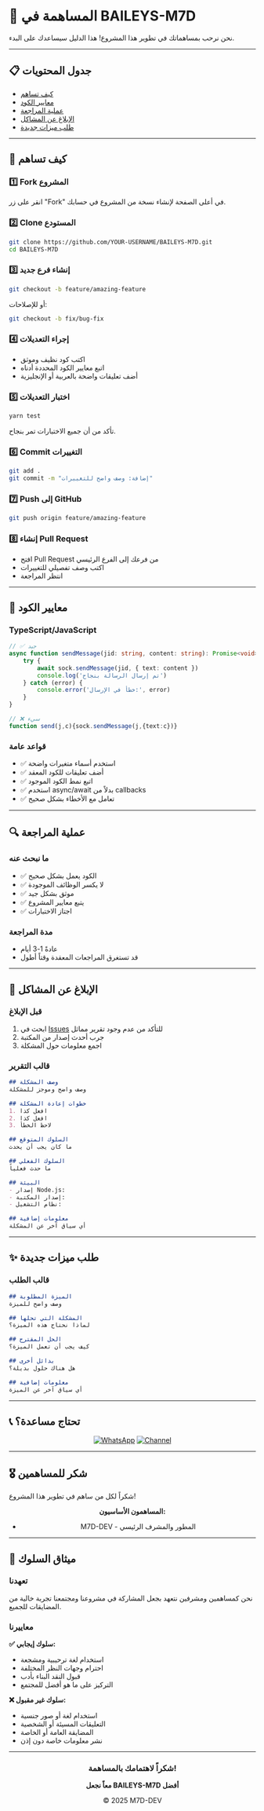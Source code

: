 # 🤝 المساهمة في BAILEYS-M7D

نحن نرحب بمساهماتك في تطوير هذا المشروع! هذا الدليل سيساعدك على البدء.

---

## 📋 جدول المحتويات

- [كيف تساهم](#كيف-تساهم)
- [معايير الكود](#معايير-الكود)
- [عملية المراجعة](#عملية-المراجعة)
- [الإبلاغ عن المشاكل](#الإبلاغ-عن-المشاكل)
- [طلب ميزات جديدة](#طلب-ميزات-جديدة)

---

## 🚀 كيف تساهم

### 1️⃣ Fork المشروع

انقر على زر "Fork" في أعلى الصفحة لإنشاء نسخة من المشروع في حسابك.

### 2️⃣ Clone المستودع

```bash
git clone https://github.com/YOUR-USERNAME/BAILEYS-M7D.git
cd BAILEYS-M7D
```

### 3️⃣ إنشاء فرع جديد

```bash
git checkout -b feature/amazing-feature
```

أو للإصلاحات:

```bash
git checkout -b fix/bug-fix
```

### 4️⃣ إجراء التعديلات

- اكتب كود نظيف وموثق
- اتبع معايير الكود المحددة أدناه
- أضف تعليقات واضحة بالعربية أو الإنجليزية

### 5️⃣ اختبار التعديلات

```bash
yarn test
```

تأكد من أن جميع الاختبارات تمر بنجاح.

### 6️⃣ Commit التغييرات

```bash
git add .
git commit -m "إضافة: وصف واضح للتغييرات"
```

### 7️⃣ Push إلى GitHub

```bash
git push origin feature/amazing-feature
```

### 8️⃣ إنشاء Pull Request

- افتح Pull Request من فرعك إلى الفرع الرئيسي
- اكتب وصف تفصيلي للتغييرات
- انتظر المراجعة

---

## 📝 معايير الكود

### TypeScript/JavaScript

```typescript
// ✅ جيد
async function sendMessage(jid: string, content: string): Promise<void> {
    try {
        await sock.sendMessage(jid, { text: content })
        console.log('تم إرسال الرسالة بنجاح')
    } catch (error) {
        console.error('خطأ في الإرسال:', error)
    }
}

// ❌ سيء
function send(j,c){sock.sendMessage(j,{text:c})}
```

### قواعد عامة

- ✅ استخدم أسماء متغيرات واضحة
- ✅ أضف تعليقات للكود المعقد
- ✅ اتبع نمط الكود الموجود
- ✅ استخدم async/await بدلاً من callbacks
- ✅ تعامل مع الأخطاء بشكل صحيح

---

## 🔍 عملية المراجعة

### ما نبحث عنه

- ✅ الكود يعمل بشكل صحيح
- ✅ لا يكسر الوظائف الموجودة
- ✅ موثق بشكل جيد
- ✅ يتبع معايير المشروع
- ✅ اجتاز الاختبارات

### مدة المراجعة

- عادةً 1-3 أيام
- قد تستغرق المراجعات المعقدة وقتاً أطول

---

## 🐛 الإبلاغ عن المشاكل

### قبل الإبلاغ

1. ابحث في [Issues](https://github.com/MenuM7D/BAILEYS-M7D/issues) للتأكد من عدم وجود تقرير مماثل
2. جرب أحدث إصدار من المكتبة
3. اجمع معلومات حول المشكلة

### قالب التقرير

```markdown
## وصف المشكلة
وصف واضح وموجز للمشكلة

## خطوات إعادة المشكلة
1. افعل كذا
2. افعل كذا
3. لاحظ الخطأ

## السلوك المتوقع
ما كان يجب أن يحدث

## السلوك الفعلي
ما حدث فعلياً

## البيئة
- إصدار Node.js:
- إصدار المكتبة:
- نظام التشغيل:

## معلومات إضافية
أي سياق آخر عن المشكلة
```

---

## ✨ طلب ميزات جديدة

### قالب الطلب

```markdown
## الميزة المطلوبة
وصف واضح للميزة

## المشكلة التي تحلها
لماذا نحتاج هذه الميزة؟

## الحل المقترح
كيف يجب أن تعمل الميزة؟

## بدائل أخرى
هل هناك حلول بديلة؟

## معلومات إضافية
أي سياق آخر عن الميزة
```

---

## 📞 تحتاج مساعدة؟

<div align="center">

[![WhatsApp](https://img.shields.io/badge/WhatsApp-25D366?style=for-the-badge&logo=whatsapp&logoColor=white)](https://wa.me/201220864180)
[![Channel](https://img.shields.io/badge/Channel-25D366?style=for-the-badge&logo=whatsapp&logoColor=white)](https://whatsapp.com/channel/0029ValNLOS7IUYNlsgu9X3w)

</div>

---

## 🎖️ شكر للمساهمين

شكراً لكل من ساهم في تطوير هذا المشروع!

<div align="center">

**المساهمون الأساسيون:**
- M7D-DEV - المطور والمشرف الرئيسي

</div>

---

## 📜 ميثاق السلوك

### تعهدنا

نحن كمساهمين ومشرفين نتعهد بجعل المشاركة في مشروعنا ومجتمعنا تجربة خالية من المضايقات للجميع.

### معاييرنا

**✅ سلوك إيجابي:**
- استخدام لغة ترحيبية ومشجعة
- احترام وجهات النظر المختلفة
- قبول النقد البناء بأدب
- التركيز على ما هو أفضل للمجتمع

**❌ سلوك غير مقبول:**
- استخدام لغة أو صور جنسية
- التعليقات المسيئة أو الشخصية
- المضايقة العامة أو الخاصة
- نشر معلومات خاصة دون إذن

---

<div align="center">

### شكراً لاهتمامك بالمساهمة!

**معاً نجعل BAILEYS-M7D أفضل**

© 2025 M7D-DEV

</div>
